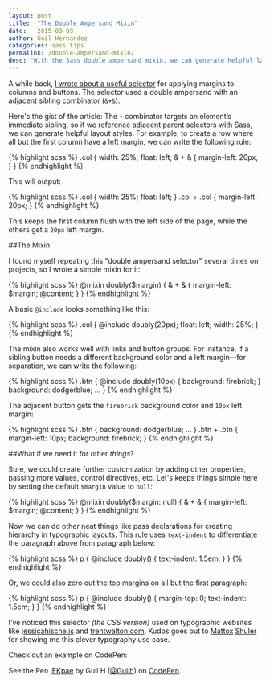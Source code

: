 ```yaml
---
layout: post
title:  "The Double Ampersand Mixin"
date:   2015-03-09
author: Guil Hernandez
categories: sass tips
permalink: /double-ampersand-mixin/
desc: "With the Sass double ampersand mixin, we can generate helpful layout styles."
---
```


A while back, [I wrote about a useful selector](http://blog.teamtreehouse.com/sass-tip-double-ampersand-selector) for applying margins to columns and buttons. The selector used a double ampersand with an adjacent sibling combinator (`&+&`).

Here's the gist of the article: The `+` combinator targets an element’s immediate sibling, so if we reference adjacent parent selectors with Sass, we can generate helpful layout styles. For example, to create a row where all but the first column have a left margin, we can write the following rule:

{% highlight scss %}
.col {
  width: 25%;
  float: left;
  & + & {
    margin-left: 20px;
  }
}
{% endhighlight %}

This will output:

{% highlight scss %}
.col {
  width: 25%;
  float: left;
}
.col + .col {
  margin-left: 20px;
}
{% endhighlight %}

This keeps the first column flush with the left side of the page, while the others get a `20px` left margin.

##The Mixin

I found myself repeating this "double ampersand selector" several times on projects, so I wrote a simple mixin for it:

{% highlight scss %}
@mixin doubly($margin) {
  & + & {
    margin-left: $margin;
    @content;
  }
}
{% endhighlight %}

A basic `@include` looks something like this:

{% highlight scss %}
.col {
  @include doubly(20px);
  float: left;
  width: 25%;
}
{% endhighlight %}

The mixin also works well with links and button groups. For instance, if a sibling button needs a different background color and a left margin&mdash;for separation, we can write the following:


{% highlight scss %}
.btn {
  @include doubly(10px) {
    background: firebrick;
  }
  background: dodgerblue;
  ...
}
{% endhighlight %}

The adjacent button gets the `firebrick` background color and `10px` left margin:

{% highlight scss %}
.btn {
  background: dodgerblue;
  ...
}
.btn + .btn {
  margin-left: 10px;
  background: firebrick;
}
{% endhighlight %}

##What if we need it for other *things*?

Sure, we could create further customization by adding other properties, passing more values, control directives, etc. Let's keeps things simple here by setting the default `$margin` value to `null`:

{% highlight scss %}
@mixin doubly($margin: null) {
  & + & {
    margin-left: $margin;
    @content;
  }
}
{% endhighlight %}

Now we can do other neat things like pass declarations for creating hierarchy in typographic  layouts. This rule uses `text-indent` to differentiate the paragraph above from paragraph below: 

{% highlight scss %}
p {
  @include doubly() {
    text-indent: 1.5em; 
  }
}
{% endhighlight %}

Or, we could also zero out the top margins on all but the first paragraph:

{% highlight scss %}
p {
  @include doubly() {
    margin-top: 0; 
    text-indent: 1.5em;
  }
}
{% endhighlight %}

I've noticed this selector *(the CSS version)* used on typographic websites like [jessicahische.is](http://jessicahische.is) and [trentwalton.com](http://trentwalton.com). Kudos goes out to [Mattox](https://dribbble.com/mattoxshuler) [Shuler](https://twitter.com/mattoxshuler) for showing me this clever typography use case.

Check out an example on CodePen:  

<p data-height="300" data-theme-id="0" data-slug-hash="jEKpae" data-default-tab="result" data-user="Guilh" class='codepen'>See the Pen <a href='http://codepen.io/Guilh/pen/jEKpae/'>jEKpae</a> by Guil H (<a href='http://codepen.io/Guilh'>@Guilh</a>) on <a href='http://codepen.io'>CodePen</a>.</p>
<script async src="//assets.codepen.io/assets/embed/ei.js"></script>

